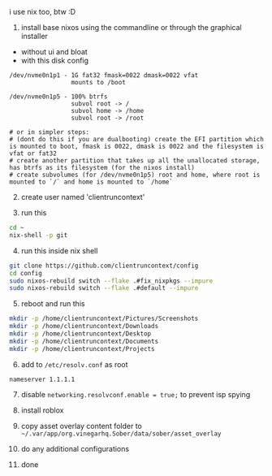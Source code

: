 i use nix too, btw :D

1. install base nixos using the commandline or through the graphical installer

- without ui and bloat
- with this disk config

```
/dev/nvme0n1p1 - 1G fat32 fmask=0022 dmask=0022 vfat
                 mounts to /boot

/dev/nvme0n1p5 - 100% btrfs
                 subvol root -> /
                 subvol home -> /home
                 subvol root -> /root

# or in simpler steps:
# (dont do this if you are dualbooting) create the EFI partition which is mounted to boot, fmask is 0022, dmask is 0022 and the filesystem is vfat or fat32
# create another partition that takes up all the unallocated storage, has btrfs as its filesystem (for the nixos install)
# create subvolumes (for /dev/nvme0n1p5) root and home, where root is mounted to `/` and home is mounted to `/home`
```

2. create user named 'clientruncontext'

3. run this

```bash
cd ~
nix-shell -p git
```

4. run this inside nix shell

```bash
git clone https://github.com/clientruncontext/config
cd config
sudo nixos-rebuild switch --flake .#fix_nixpkgs --impure
sudo nixos-rebuild switch --flake .#default --impure
```

5. reboot and run this

```bash
mkdir -p /home/clientruncontext/Pictures/Screenshots
mkdir -p /home/clientruncontext/Downloads
mkdir -p /home/clientruncontext/Desktop
mkdir -p /home/clientruncontext/Documents
mkdir -p /home/clientruncontext/Projects
```

6. add to `/etc/resolv.conf` as root

```
nameserver 1.1.1.1
```

7. disable `networking.resolvconf.enable = true;` to prevent isp spying

8. install roblox
   
9. copy asset overlay content folder to `~/.var/app/org.vinegarhq.Sober/data/sober/asset_overlay`

10. do any additional configurations

11. done
